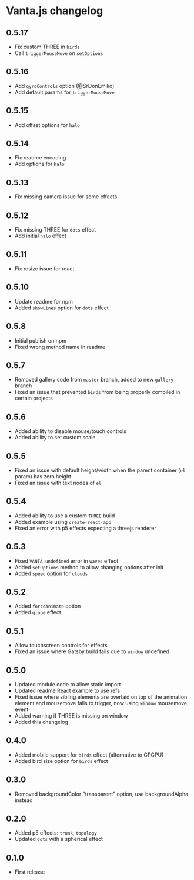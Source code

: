 # Vanta.js changelog

## 0.5.17

* Fix custom THREE in `birds`
* Call `triggerMouseMove` on `setOptions`

## 0.5.16

* Add `gyroControls` option (@SrDonEmilio)
* Add default params for `triggerMouseMove`

## 0.5.15

* Add offset options for `halo`

## 0.5.14

* Fix readme encoding
* Add options for `halo`

## 0.5.13

* Fix missing camera issue for some effects

## 0.5.12

* Fix missing THREE for `dots` effect
* Add initial `halo` effect

## 0.5.11

* Fix resize issue for react

## 0.5.10

* Update readme for npm
* Added `showLines` option for `dots` effect

## 0.5.8

* Initial publish on npm
* Fixed wrong method name in readme

## 0.5.7

* Removed gallery code from `master` branch, added to new `gallery` branch
* Fixed an issue that prevented `birds` from being properly compiled in certain projects

## 0.5.6

* Added ability to disable mouse/touch controls
* Added ability to set custom scale

## 0.5.5

* Fixed an issue with default height/width when the parent container (`el` param) has zero height
* Fixed an issue with text nodes of `el`

## 0.5.4

* Added ability to use a custom `THREE` build
* Added example using `create-react-app`
* Fixed an error with p5 effects expecting a threejs renderer

## 0.5.3

* Fixed `VANTA undefined` error in `waves` effect
* Added `setOptions` method to allow changing options after init
* Added `speed` option for `clouds`

## 0.5.2

* Added `forceAnimate` option
* Added `globe` effect

## 0.5.1

* Allow touchscreen controls for effects
* Fixed an issue where Gatsby build fails due to `window` undefined

## 0.5.0

* Updated module code to allow static import
* Updated readme React example to use refs
* Fixed issue where sibling elements are overlaid on top of the animation element and mousemove fails to trigger, now using `window` mousemove event
* Added warning if THREE is missing on window
* Added this changelog

## 0.4.0

* Added mobile support for `birds` effect (alternative to GPGPU)
* Added bird size option for `birds` effect

## 0.3.0

* Removed backgroundColor "transparent" option, use backgroundAlpha instead

## 0.2.0

* Added p5 effects: `trunk`, `topology`
* Updated `dots` with a spherical effect

## 0.1.0

* First release
